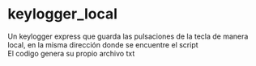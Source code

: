 # keylogger_local
Un keylogger express que guarda las pulsaciones de la tecla de manera local, en la misma dirección donde se encuentre el script <br>
El codigo genera su propio archivo txt
